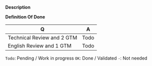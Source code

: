 <!--- (<3 Thanks for taking the time to contribute! You're awesome! <3) --->

<!--- (If you've never contributed to this repository before, please read https://github.com/akeneo/pim-docs/blob/master/.github/CONTRIBUTING.md) --->

**Description**

<!--- (What does this Pull Request do? reference the related issue?) --->

**Definition Of Done**

| Q                                 | A
| --------------------------------- | ---
| Technical Review and 2 GTM        | Todo
| English Review and 1 GTM          | Todo


`Todo`: Pending / Work in progress
`OK`: Done / Validated
`-`: Not needed
